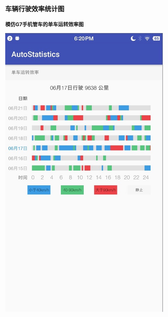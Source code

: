 ## 车辆行驶效率统计图
### 模仿G7手机管车的单车运转效率图
![Alt text](https://raw.githubusercontent.com/noiary/auto_statistics/master/screenshots/img.png)
